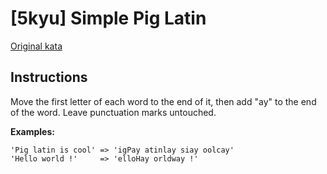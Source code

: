 # [5kyu] Simple Pig Latin

[Original kata](https://www.codewars.com/kata/520b9d2ad5c005041100000f)

## Instructions

Move the first letter of each word to the end of it, then add "ay" to the end of the word. Leave punctuation marks untouched.

**Examples:**
```
'Pig latin is cool' => 'igPay atinlay siay oolcay'
'Hello world !'     => 'elloHay orldway !'
```
